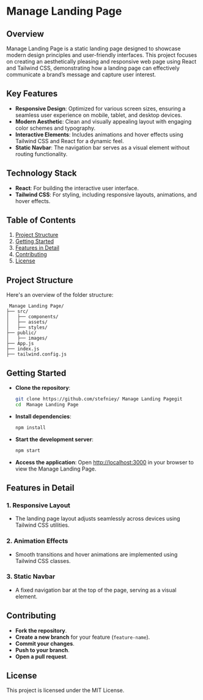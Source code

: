 # Manage Landing Page

## Overview
Manage Landing Page is a static landing page designed to showcase modern design principles and user-friendly interfaces. This project focuses on creating an aesthetically pleasing and responsive web page using React and Tailwind CSS, demonstrating how a landing page can effectively communicate a brand’s message and capture user interest.

## Key Features
- **Responsive Design**: Optimized for various screen sizes, ensuring a seamless user experience on mobile, tablet, and desktop devices.
- **Modern Aesthetic**: Clean and visually appealing layout with engaging color schemes and typography.
- **Interactive Elements**: Includes animations and hover effects using Tailwind CSS and React for a dynamic feel.
- **Static Navbar**: The navigation bar serves as a visual element without routing functionality.

## Technology Stack
- **React**: For building the interactive user interface.
- **Tailwind CSS**: For styling, including responsive layouts, animations, and hover effects.

## Table of Contents
1. [Project Structure](#project-structure)
2. [Getting Started](#getting-started)
3. [Features in Detail](#features-in-detail)
4. [Contributing](#contributing)
5. [License](#license)

## Project Structure
Here's an overview of the folder structure:
```
 Manage Landing Page/
├── src/
│   ├── components/
│   ├── assets/
│   ├── styles/
├── public/
│   ├── images/
├── App.js
├── index.js
├── tailwind.config.js
```

## Getting Started

- **Clone the repository**:
  ```bash
  git clone https://github.com/stefniey/ Manage Landing Pagegit
  cd  Manage Landing Page
  ```

- **Install dependencies**:
  ```bash
  npm install
  ```

- **Start the development server**:
  ```bash
  npm start
  ```

- **Access the application**: Open [http://localhost:3000](http://localhost:3000) in your browser to view the Manage Landing Page.

## Features in Detail
### 1. Responsive Layout
- The landing page layout adjusts seamlessly across devices using Tailwind CSS utilities.

### 2. Animation Effects
- Smooth transitions and hover animations are implemented using Tailwind CSS classes.

### 3. Static Navbar
- A fixed navigation bar at the top of the page, serving as a visual element.

## Contributing
- **Fork the repository**.
- **Create a new branch** for your feature (`feature-name`).
- **Commit your changes**.
- **Push to your branch**.
- **Open a pull request**.

## License
This project is licensed under the MIT License.

